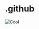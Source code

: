 # .github
![Cool](https://steamuserimages-a.akamaihd.net/ugc/2374028975372834651/9A6AFC6655B5B4175F23BB5691D17784CB1B4848/?imw=5000&imh=5000&ima=fit&impolicy=Letterbox&imcolor=%23000000&letterbox=false)
